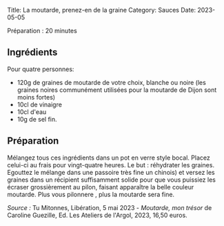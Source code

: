 Title: La moutarde, prenez-en de la graine
Category: Sauces
Date: 2023-05-05

Préparation : 20 minutes

## Ingrédients

Pour quatre personnes:

* 120g de graines de moutarde de votre choix, blanche ou noire (les graines noires communément utilisées pour la moutarde de Dijon sont moins fortes)
* 10cl de vinaigre
* 10cl d'eau
* 10g de sel fin.

## Préparation

Mélangez tous ces ingrédients dans un pot en verre style bocal. Placez celui-ci au frais pour
vingt-quatre heures. Le but : réhydrater les graines. Egouttez le mélange dans une passoire très fine
un chinois) et versez les graines dans un récipient suffisamment solide pour que vous puissiez les
écraser grossièrement au pilon, faisant apparaître la belle couleur moutarde. Plus vous pilonnere
, plus la moutarde sera fine.


*Source :* Tu Mitonnes, Libération, 5 mai 2023 - *Moutarde, mon trésor* de Caroline Guezille, Ed. Les Ateliers de l'Argol, 2023, 16,50 euros.

